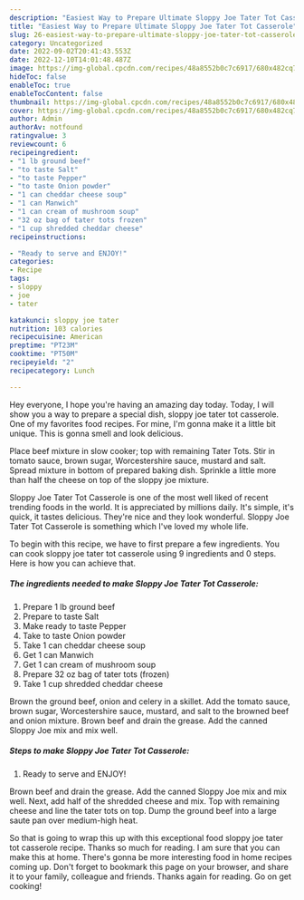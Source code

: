 ```yaml
---
description: "Easiest Way to Prepare Ultimate Sloppy Joe Tater Tot Casserole"
title: "Easiest Way to Prepare Ultimate Sloppy Joe Tater Tot Casserole"
slug: 26-easiest-way-to-prepare-ultimate-sloppy-joe-tater-tot-casserole
category: Uncategorized
date: 2022-09-02T20:41:43.553Z
date: 2022-12-10T14:01:48.487Z
image: https://img-global.cpcdn.com/recipes/48a8552b0c7c6917/680x482cq70/sloppy-joe-tater-tot-casserole-recipe-main-photo.jpg
hideToc: false
enableToc: true
enableTocContent: false
thumbnail: https://img-global.cpcdn.com/recipes/48a8552b0c7c6917/680x482cq70/sloppy-joe-tater-tot-casserole-recipe-main-photo.jpg
cover: https://img-global.cpcdn.com/recipes/48a8552b0c7c6917/680x482cq70/sloppy-joe-tater-tot-casserole-recipe-main-photo.jpg
author: Admin
authorAv: notfound
ratingvalue: 3
reviewcount: 6
recipeingredient:
- "1 lb ground beef"
- "to taste Salt"
- "to taste Pepper"
- "to taste Onion powder"
- "1 can cheddar cheese soup"
- "1 can Manwich"
- "1 can cream of mushroom soup"
- "32 oz bag of tater tots frozen"
- "1 cup shredded cheddar cheese"
recipeinstructions:

- "Ready to serve and ENJOY!"
categories:
- Recipe
tags:
- sloppy
- joe
- tater

katakunci: sloppy joe tater 
nutrition: 103 calories
recipecuisine: American
preptime: "PT23M"
cooktime: "PT50M"
recipeyield: "2"
recipecategory: Lunch

---
```



Hey everyone, I hope you're having an amazing day today. Today, I will show you a way to prepare a special dish, sloppy joe tater tot casserole. One of my favorites food recipes. For mine, I'm gonna make it a little bit unique. This is gonna smell and look delicious.

Place beef mixture in slow cooker; top with remaining Tater Tots. Stir in tomato sauce, brown sugar, Worcestershire sauce, mustard and salt. Spread mixture in bottom of prepared baking dish. Sprinkle a little more than half the cheese on top of the sloppy joe mixture.

Sloppy Joe Tater Tot Casserole is one of the most well liked of recent trending foods in the world. It is appreciated by millions daily. It's simple, it's quick, it tastes delicious. They're nice and they look wonderful. Sloppy Joe Tater Tot Casserole is something which I've loved my whole life.


To begin with this recipe, we have to first prepare a few ingredients. You can cook sloppy joe tater tot casserole using 9 ingredients and 0 steps. Here is how you can achieve that.

<!--inarticleads1-->

##### The ingredients needed to make Sloppy Joe Tater Tot Casserole:

1. Prepare 1 lb ground beef
1. Prepare to taste Salt
1. Make ready to taste Pepper
1. Take to taste Onion powder
1. Take 1 can cheddar cheese soup
1. Get 1 can Manwich
1. Get 1 can cream of mushroom soup
1. Prepare 32 oz bag of tater tots (frozen)
1. Take 1 cup shredded cheddar cheese


Brown the ground beef, onion and celery in a skillet. Add the tomato sauce, brown sugar, Worcestershire sauce, mustard, and salt to the browned beef and onion mixture. Brown beef and drain the grease. Add the canned Sloppy Joe mix and mix well. 

<!--inarticleads2-->

##### Steps to make Sloppy Joe Tater Tot Casserole:


1. Ready to serve and ENJOY!

Brown beef and drain the grease. Add the canned Sloppy Joe mix and mix well. Next, add half of the shredded cheese and mix. Top with remaining cheese and line the tater tots on top. Dump the ground beef into a large saute pan over medium-high heat. 

So that is going to wrap this up with this exceptional food sloppy joe tater tot casserole recipe. Thanks so much for reading. I am sure that you can make this at home. There's gonna be more interesting food in home recipes coming up. Don't forget to bookmark this page on your browser, and share it to your family, colleague and friends. Thanks again for reading. Go on get cooking!
